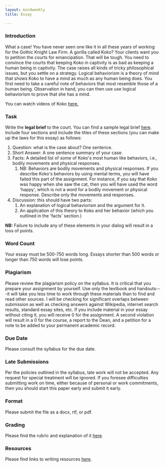 ```yaml
---
layout: mindweekly
title: Essay

---
```

### Introduction

What a case! You have never seen one like it in all these years of  working for the Gothic Knight Law Firm. A gorilla called Koko? Your clients want you to petition the courts for emancipation. That will be tough. You need to convince the courts that keeping Koko in captivity is as bad as keeping a human being in captivity. The case raises all kinds of tricky philosophical issues, but you settle on a strategy. Logical behaviorism is a theory of mind that shows Koko to have a mind as much as any human being does. You first need to take a careful note of behaviors that most resemble those of a human being. Observation in hand, you can then use use logical behaviorism to prove that she has a mind. 

You can watch videos of Koko [here.](https://www.youtube.com/user/kokoflix)

 

### Task

Write the **legal brief** to the court. You can find a sample legal brief [here](http://www.law.cuny.edu/legal-writing/students/memorandum/memorandum-3.html). Include four sections and include the titles of these sections (you can make up the laws for this essay) as follows:

1. Question: what is the case about? One sentence. 
2. Short Answer: A one sentence summary of your case. 
3. Facts: A detailed list of *some* of Koko's most human like behaviors, i.e., bodily movements and physical responses.  
	1. NB: Behaviors are bodily movements and physical responses. If you describe Koko's behaviors by using mental terms, you will have failed this part of the assignment. For instance, if you say that Koko was happy when she saw the cat, then you will have used the word 'happy', which is not a word for a bodily movement or physical response. Describe only the movements and responses.
1. Discussion: this should have two parts:
	1. An explanation of logical behaviorism and the argument for it.   
	2. An application of this theory to Koko and her behavior (which you outlined in the 'facts' section.)
	   

**NB:** Failure to include any of these elements in your dialog will result in a loss of points. 


### Word Count

Your essay must be 500-750 words long. Essays shorter than 500 words or longer than 750 words will lose points.



### Plagiarism

Please review the plagiarism policy on the syllabus. It is critical that you prepare your assignment by yourself. Use only the textbook and handouts---it will take you less time to work through these materials than to find and read other sources. I will be checking for significant overlaps between submission as well as checking answers against Wikipedia, internet search results, standard essay sites, etc. If you include material in your essay without citing it, you will receive 0 for the assignment. A second violation will result in a 0 for the course, a report to the Dean, and a petition for a note to be added to your permanent academic record. 

### Due Date
Please consult the syllabus for the due date.

### Late Submissions

Per the policies outlined in the syllabus, late work will not be accepted. Any request for special treatment will be ignored. If you foresee difficulties submitting work on time, either because of personal or work commitments, then you should start this paper early and submit it early. 

### Format
Please submit the file as a docx, rtf, or pdf. 

### Grading
Please find the rubric and explanation of it [here](/resources/grading/).

### Resources
Please find links to writing resources [here](/resources/).








